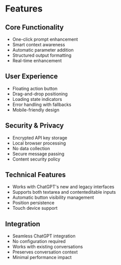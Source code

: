# Features

## Core Functionality
- One-click prompt enhancement
- Smart context awareness
- Automatic parameter addition
- Structured output formatting
- Real-time enhancement

## User Experience
- Floating action button
- Drag-and-drop positioning
- Loading state indicators
- Error handling with fallbacks
- Mobile-friendly design

## Security & Privacy
- Encrypted API key storage
- Local browser processing
- No data collection
- Secure message passing
- Content security policy

## Technical Features
- Works with ChatGPT's new and legacy interfaces
- Supports both textarea and contenteditable inputs
- Automatic button visibility management
- Position persistence
- Touch device support

## Integration
- Seamless ChatGPT integration
- No configuration required
- Works with existing conversations
- Preserves conversation context
- Minimal performance impact 